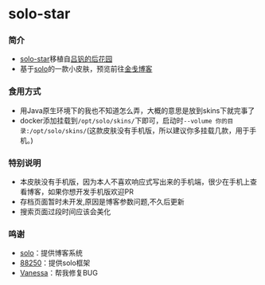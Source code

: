 # solo-star
###  简介
* [solo-star](https://github.com/JinJianh/solo-star)移植自[吕钒的后花园](https://www.lvfan.xyz/)
* 基于[solo](https://github.com/b3log/solo)的一款小皮肤，预览前往[金戋博客](https://www.jinjianh.com)

### 食用方式
* 用Java原生环境下的我也不知道怎么弄，大概的意思是放到skins下就完事了
* docker添加挂载到`/opt/solo/skins/`下即可，启动时`--volume 你的目录:/opt/solo/skins/`(这款皮肤没有手机版，所以建议你多挂载几款，用于手机。)

### 特别说明
* 本皮肤没有手机版，因为本人不喜欢响应式写出来的手机端，很少在手机上查看博客，如果你想开发手机版欢迎PR
* 存档页面暂时未开发,原因是博客参数问题,不久后更新
* 搜索页面过段时间应该会美化

###  鸣谢
* [solo](https://github.com/b3log/solo)：提供博客系统
* [88250](https://github.com/88250)：提供solo框架
* [Vanessa](https://github.com/Vanessa219)：帮我修复BUG
